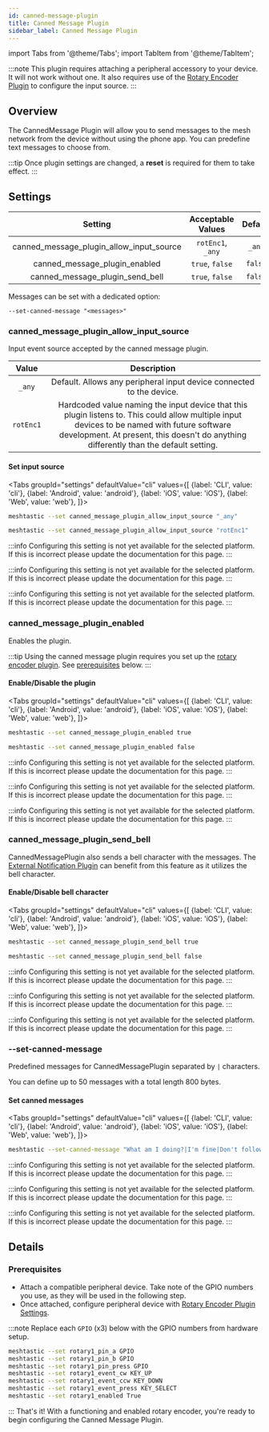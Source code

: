 ```yaml
---
id: canned-message-plugin
title: Canned Message Plugin
sidebar_label: Canned Message Plugin
---
```

import Tabs from '@theme/Tabs';
import TabItem from '@theme/TabItem';

<!--- TODO add link to hardware setup to admonition--->
:::note
This plugin requires attaching a peripheral accessory to your device. It will not work without one. It also requires use of the [Rotary Encoder Plugin](rotary-encoder-plugin) to configure the input source.
:::

## Overview

The CannedMessage Plugin will allow you to send messages to the mesh network from the device without using the phone app. You can predefine text messages to choose from.

:::tip
Once plugin settings are changed, a **reset** is required for them to take effect.
:::

## Settings

| Setting | Acceptable Values | Default |
| :-----: | :---------------: | :-----: |
| canned_message_plugin_allow_input_source | `rotEnc1`, `_any` | `_any` |
| canned_message_plugin_enabled | `true`, `false` | `false` |
| canned_message_plugin_send_bell | `true`, `false` | `false` |

Messages can be set with a dedicated option:

`--set-canned-message "<messages>"`

### canned_message_plugin_allow_input_source

Input event source accepted by the canned message plugin.

| Value | Description |
| :---: | :---------: |
| `_any` | Default. Allows any peripheral input device connected to the device. |
| `rotEnc1` | Hardcoded value naming the input device that this plugin listens to. This could allow multiple input devices to be named with future software development. At present, this doesn't do anything differently than the default setting. |

#### Set input source
<Tabs
  groupId="settings"
  defaultValue="cli"
  values={[
    {label: 'CLI', value: 'cli'},
    {label: 'Android', value: 'android'},
    {label: 'iOS', value: 'iOS'},
    {label: 'Web', value: 'web'},
  ]}>
  <TabItem value="cli">

```bash title="Set Allowed Input Source"
meshtastic --set canned_message_plugin_allow_input_source "_any"
```
```bash title="Specify Allowed Input Source"
meshtastic --set canned_message_plugin_allow_input_source "rotEnc1"
```
  </TabItem>
  <TabItem value="android">

:::info
Configuring this setting is not yet available for the selected platform. If this is incorrect please update the documentation for this page.
:::

  </TabItem>
  <TabItem value="iOS">

:::info
Configuring this setting is not yet available for the selected platform. If this is incorrect please update the documentation for this page.
:::

  </TabItem>
  <TabItem value="web">

:::info
Configuring this setting is not yet available for the selected platform. If this is incorrect please update the documentation for this page.
:::

  </TabItem>
</Tabs>

### canned_message_plugin_enabled

Enables the plugin.

:::tip
Using the canned message plugin requires you set up the [rotary encoder plugin](rotary-encoder-plugin). See [prerequisites](#prerequisites) below.
:::
#### Enable/Disable the plugin
<Tabs
  groupId="settings"
  defaultValue="cli"
  values={[
    {label: 'CLI', value: 'cli'},
    {label: 'Android', value: 'android'},
    {label: 'iOS', value: 'iOS'},
    {label: 'Web', value: 'web'},
  ]}>
  <TabItem value="cli">

```bash title="Enable Canned Message Plugin"
meshtastic --set canned_message_plugin_enabled true
```
```bash title="Disable Canned Message Plugin"
meshtastic --set canned_message_plugin_enabled false
```
  </TabItem>
  <TabItem value="android">

:::info
Configuring this setting is not yet available for the selected platform. If this is incorrect please update the documentation for this page.
:::

  </TabItem>
  <TabItem value="iOS">

:::info
Configuring this setting is not yet available for the selected platform. If this is incorrect please update the documentation for this page.
:::

  </TabItem>
  <TabItem value="web">

:::info
Configuring this setting is not yet available for the selected platform. If this is incorrect please update the documentation for this page.
:::

  </TabItem>
</Tabs>

### canned_message_plugin_send_bell

CannedMessagePlugin also sends a bell character with the messages.
The [External Notification Plugin](external-notification-plugin) can benefit from this feature as it utilizes the bell character.

#### Enable/Disable bell character
<Tabs
  groupId="settings"
  defaultValue="cli"
  values={[
    {label: 'CLI', value: 'cli'},
    {label: 'Android', value: 'android'},
    {label: 'iOS', value: 'iOS'},
    {label: 'Web', value: 'web'},
  ]}>
  <TabItem value="cli">

```bash title="Enable Bell Character"
meshtastic --set canned_message_plugin_send_bell true
```
```bash title="Disable Bell Character"
meshtastic --set canned_message_plugin_send_bell false
```
  </TabItem>
  <TabItem value="android">

:::info
Configuring this setting is not yet available for the selected platform. If this is incorrect please update the documentation for this page.
:::

  </TabItem>
  <TabItem value="iOS">

:::info
Configuring this setting is not yet available for the selected platform. If this is incorrect please update the documentation for this page.
:::

  </TabItem>
  <TabItem value="web">

:::info
Configuring this setting is not yet available for the selected platform. If this is incorrect please update the documentation for this page.
:::

  </TabItem>
</Tabs>

### --set-canned-message

Predefined messages for CannedMessagePlugin separated by `|` characters.

You can define up to 50 messages with a total length 800 bytes.

#### Set canned messages
<Tabs
groupId="settings"
defaultValue="cli"
values={[
{label: 'CLI', value: 'cli'},
{label: 'Android', value: 'android'},
{label: 'iOS', value: 'iOS'},
{label: 'Web', value: 'web'},
]}>
<TabItem value="cli">

```bash title="Set Canned Messages"
meshtastic --set-canned-message "What am I doing?|I'm fine|Don't follow me|I'm out|I'm back|Need helping hand|Help me with saw|I need an alpinist|I need ambulance|Keep Calm|On my way|Need 5 mins|I will be late|I'm already waiting|I couldn't join|We have company|Beer is cold|Roger"
```
  </TabItem>
  <TabItem value="android">

:::info
Configuring this setting is not yet available for the selected platform. If this is incorrect please update the documentation for this page.
:::

  </TabItem>
  <TabItem value="iOS">

:::info
Configuring this setting is not yet available for the selected platform. If this is incorrect please update the documentation for this page.
:::

  </TabItem>
  <TabItem value="web">

:::info
Configuring this setting is not yet available for the selected platform. If this is incorrect please update the documentation for this page.
:::

  </TabItem>
</Tabs>

## Details

### Prerequisites

<!--- TODO add link to hardware pages to first bullet point --->
- Attach a compatible peripheral device. Take note of the GPIO numbers you use, as they will be used in the following step.
- Once attached, configure peripheral device with [Rotary Encoder Plugin Settings](rotary-encoder-plugin).

:::note
Replace each `GPIO` (x3) below with the GPIO numbers from hardware setup.

  ```bash title="Canned Message Plugin - Required Rotary Encoder Plugin Settings"
  meshtastic --set rotary1_pin_a GPIO
  meshtastic --set rotary1_pin_b GPIO
  meshtastic --set rotary1_pin_press GPIO
  meshtastic --set rotary1_event_cw KEY_UP
  meshtastic --set rotary1_event_ccw KEY_DOWN
  meshtastic --set rotary1_event_press KEY_SELECT
  meshtastic --set rotary1_enabled True
  ```
:::
That's it! With a functioning and enabled rotary encoder, you're ready to begin configuring the Canned Message Plugin.
